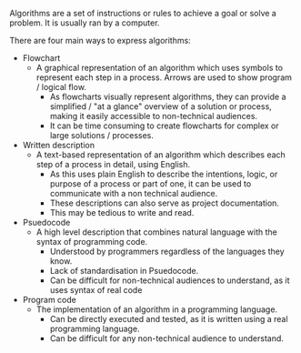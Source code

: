 Algorithms are a set of instructions or rules to achieve a goal or solve a problem. It is usually ran by a computer. 

There are four main ways to express algorithms:
- Flowchart
    - A graphical representation of an algorithm which uses symbols to represent each step in a process. Arrows are used to show program / logical flow. 
        - As flowcharts visually represent algorithms, they can provide a simplified / "at a glance" overview of a solution or process, making it easily accessible to non-technical audiences. 
        - It can be time consuming to create flowcharts for complex or large solutions / processes. 
- Written description
    - A text-based representation of an algorithm which describes each step of a process in detail, using English. 
        - As this uses plain English to describe the intentions, logic, or purpose of a process or part of one, it can be used to communicate with a non technical audience. 
        - These descriptions can also serve as project documentation. 
        - This may be tedious to write and read. 
- Psuedocode
    - A high level description that combines natural language with the syntax of programming code.
        - Understood by programmers regardless of the languages they know. 
        - Lack of standardisation in Psuedocode.
        - Can be difficult for non-technical audiences to understand, as it uses syntax of real code 
- Program code
    - The implementation of an algorithm in a programming language. 
        - Can be directly executed and tested, as it is written using a real programming language. 
        - Can be difficult for any non-technical audience to understand.  
        
